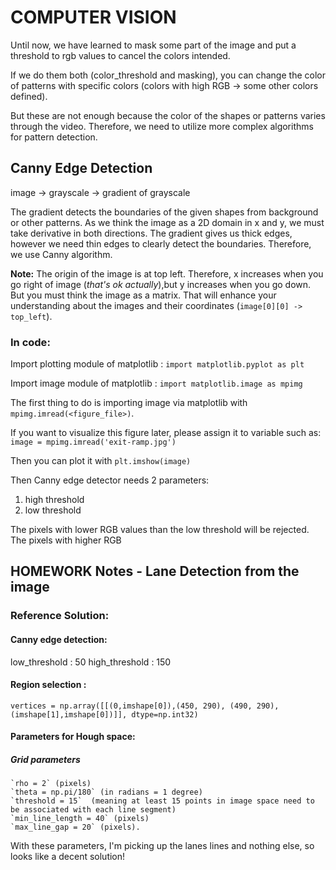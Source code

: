 <script type="text/javascript" src="http://cdn.mathjax.org/mathjax/latest/MathJax.js?config=TeX-AMS_HTML"></script>

<script type="text/x-mathjax-config">
  MathJax.Hub.Config({
    extensions: ["tex2jax.js"],
    jax: ["input/TeX", "output/HTML-CSS"],
    tex2jax: {
      inlineMath: [ ['$','$']],
      displayMath: [ ['$$','$$']],
      processEscapes: true
    },
    "HTML-CSS": { availableFonts: ["TeX"] }
  });
</script>
# COMPUTER VISION
Until now, we have learned to mask some part of the image and put a threshold to rgb values to cancel the colors intended.

If we do them both (color_threshold and masking), you can change the color of patterns with specific colors (colors with high RGB -> some other colors defined). 

But these are not enough because the color of the shapes or patterns varies through the video. Therefore,  we need to utilize more complex algorithms for pattern detection.

## Canny Edge Detection
image -> grayscale -> gradient of grayscale

The gradient detects the boundaries of the given shapes from background or other patterns. As we think the image as a 2D domain in x and y, we must take derivative in both directions. The gradient gives us thick edges, however we need thin edges to clearly detect the boundaries. Therefore, we use Canny algorithm.

**Note:** The origin of the image is at top left. Therefore, x increases when you go right of image (*that's ok actually*),but y increases when you go down. But you must think the image as a matrix. That will enhance your understanding about the images and their coordinates (`image[0][0] -> top_left`).

### __In code__:

Import plotting module of matplotlib : `import matplotlib.pyplot as plt`

Import image module of matplotlib : `import matplotlib.image as mpimg`

The first thing to do is importing image via matplotlib with `mpimg.imread(<figure_file>)`.

If you want to visualize this figure later, please assign it to variable such as: `image = mpimg.imread('exit-ramp.jpg')`

Then you can plot it with `plt.imshow(image)`

Then Canny edge detector needs 2 parameters: 
1. high threshold
2. low threshold

The pixels with lower RGB values than the low threshold will be rejected. The pixels with higher RGB

## HOMEWORK Notes - Lane Detection from the image

### __Reference Solution__: 

#### Canny edge detection: 
low_threshold : 50
high_threshold : 150

#### Region selection : 
`vertices = np.array([[(0,imshape[0]),(450, 290), (490, 290), (imshape[1],imshape[0])]], dtype=np.int32)`

#### Parameters for Hough space: 
##### Grid parameters
    `rho = 2` (pixels)
    `theta = np.pi/180` (in radians = 1 degree)
    `threshold = 15`  (meaning at least 15 points in image space need to be associated with each line segment)
    `min_line_length = 40` (pixels)
    `max_line_gap = 20` (pixels).

With these parameters, I'm picking up the lanes lines and nothing else, so looks like a decent solution!

